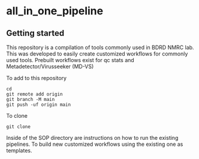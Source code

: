 # all_in_one_pipeline



## Getting started

This repository is a compilation of tools commonly used in BDRD NMRC lab. This was developed to easily create customized workflows for commonly used tools. Prebuilt workflows exist for qc stats and Metadetector/Virusseeker (MD-VS)

To add to this repository
```
cd
git remote add origin
git branch -M main
git push -uf origin main
```
To clone 
```
git clone 
```

Inside of the SOP directory are instructions on how to run the existing pipelines. To build new customized workflows using the existing one as templates.